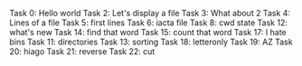 Task 0: Hello world
Task 2: Let's display a file
Task 3: What about 2
Task 4: Lines of a file
Task 5: first lines
Task 6: iacta file
Task 8: cwd state
Task 12: what's new
Task 14: find that word
Task 15: count that word
Task 17: I hate bins
Task 11: directories
Task 13: sorting
Task 18: letteronly
Task 19: AZ
Task 20: hiago
Task 21: reverse
Task 22: cut
